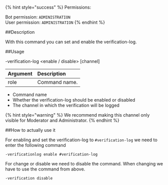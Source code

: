 {% hint style="success" %}
Permissions:

Bot permission: `ADMINISTRATION`<br>User permission: `ADMINISTRATION`
{% endhint %}

##Description

With this command you can set and enable the verification-log. 

##Usage

-verification-log <enable / disable> [channel] 

| Argument | Description |
| :--- | :--- | 
| role | Command name. |

- Command name
- Whether the verification-log should be enabled or disabled
- The channel in which the verification will be logged

{% hint style="warning" %}
We recommend making this channel only visible for Moderator and Administrator.
{% endhint %}

##How to actually use it

For enabling and set the verification-log to `#verification-log` we need to enter the following command

```
-verificationlog enable #verification-log
```

For change or disable we need to disable the command. When changing we have to use the command from above.

```
-verification disable
```